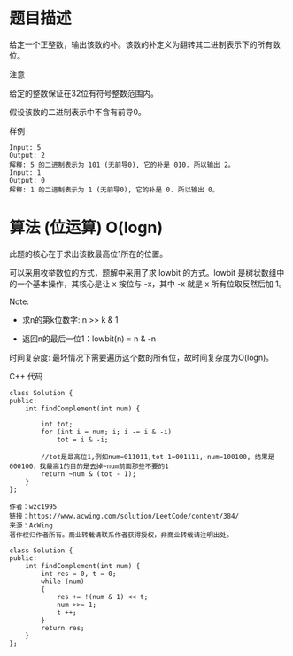 # 题目描述

给定一个正整数，输出该数的补。该数的补定义为翻转其二进制表示下的所有数位。

注意

给定的整数保证在32位有符号整数范围内。

假设该数的二进制表示中不含有前导0。

样例
```
Input: 5
Output: 2
解释: 5 的二进制表示为 101 (无前导0), 它的补是 010. 所以输出 2。
Input: 1
Output: 0
解释: 1 的二进制表示为 1 (无前导0), 它的补是 0. 所以输出 0。
```

# 算法 (位运算) O(logn)

此题的核心在于求出该数最高位1所在的位置。

可以采用枚举数位的方式，题解中采用了求 lowbit 的方式。lowbit 是树状数组中的一个基本操作，其核心是让 x 按位与 -x，其中 -x 就是 x 所有位取反然后加 1。

Note:

- 求n的第k位数字: n >> k & 1

- 返回n的最后一位1：lowbit(n) = n & -n

时间复杂度: 最坏情况下需要遍历这个数的所有位，故时间复杂度为O(logn)。


C++ 代码
```
class Solution {
public:
    int findComplement(int num) {

        int tot;
        for (int i = num; i; i -= i & -i)
            tot = i & -i;

        //tot是最高位1,例如num=011011,tot-1=001111,~num=100100, 结果是000100，找最高1的目的是去掉~num前面那些不要的1
        return ~num & (tot - 1);
    }
};

作者：wzc1995
链接：https://www.acwing.com/solution/LeetCode/content/384/
来源：AcWing
著作权归作者所有。商业转载请联系作者获得授权，非商业转载请注明出处。
```



```
class Solution {
public:
    int findComplement(int num) {
        int res = 0, t = 0;
        while (num)
        {
            res += !(num & 1) << t;
            num >>= 1;
            t ++;
        }
        return res;
    }
};
```